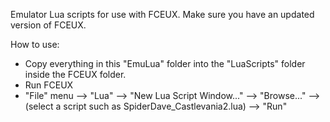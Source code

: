 Emulator Lua scripts for use with FCEUX.  Make sure you have an updated version of FCEUX.

How to use:
* Copy everything in this "EmuLua" folder into the "LuaScripts" folder inside the FCEUX folder.
* Run FCEUX
* "File" menu --> "Lua" --> "New Lua Script Window..." --> "Browse..." --> (select a script such as SpiderDave_Castlevania2.lua) --> "Run"